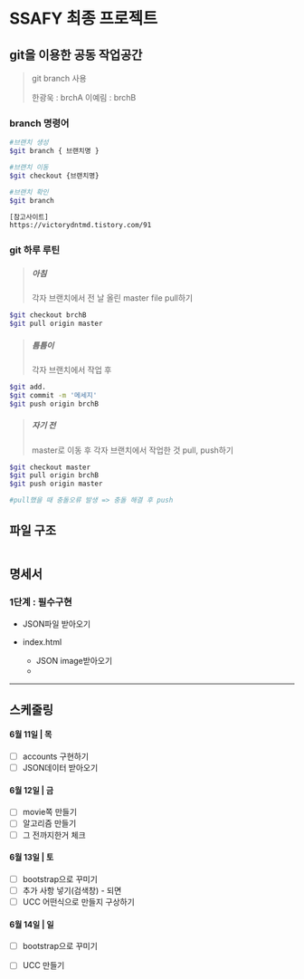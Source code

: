 # SSAFY 최종 프로젝트

## git을 이용한 공동 작업공간

> git branch 사용
>
> 한광욱 : brchA
> 이예림 : brchB



### branch 명령어

```bash
#브랜치 생성
$git branch { 브랜치명 }

#브랜치 이동
$git checkout {브랜치명}

#브랜치 확인
$git branch

[참고사이트]
https://victorydntmd.tistory.com/91
```



### git 하루 루틴

> ##### 아침
>
> 각자 브랜치에서 전 날 올린 master file pull하기

```bash
$git checkout brchB
$git pull origin master
```

> ##### 틈틈이
>
> 각자 브랜치에서 작업 후 

```bash
$git add.
$git commit -m '메세지'
$git push origin brchB
```

> ##### 자기 전
>
> master로 이동 후 각자 브랜치에서 작업한 것 pull, push하기

```bash
$git checkout master
$git pull origin brchB
$git push origin master

#pull했을 때 충돌오류 발생 => 충돌 해결 후 push
```



## 파일 구조

```

```



## 명세서

### 1단계 : 필수구현

* JSON파일 받아오기

* index.html
  * JSON image받아오기
  * 







---

## 스케줄링

#### 6월 11일  | 목

- [ ] accounts 구현하기
- [ ] JSON데이터 받아오기

#### 6월 12일   | 금

- [ ] movie쪽 만들기
- [ ] 알고리즘 만들기
- [ ] 그 전까지한거 체크

#### 6월 13일  |  토

- [ ] bootstrap으로 꾸미기
- [ ] 추가 사항 넣기(검색창) - 되면
- [ ] UCC 어떤식으로 만들지 구상하기

#### 6월 14일   |  일

- [ ] bootstrap으로 꾸미기
- [ ] UCC 만들기



